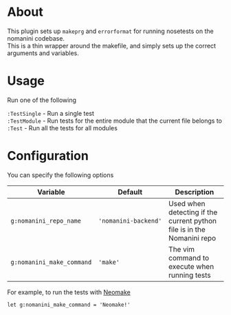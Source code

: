 # About
This plugin sets up `makeprg` and `errorformat` for running nosetests on the nomanini codebase.  
This is a thin wrapper around the makefile, and simply sets up the correct arguments and variables.

# Usage
Run one of the following

`:TestSingle` - Run a single test  
`:TestModule` - Run tests for the entire module that the current file belongs to  
`:Test` - Run all the tests for all modules

# Configuration
You can specify the following options

| Variable                          | Default              | Description                                                            |
| --------------------------------- | -------------------- | ---------------------------------------------------------------------- |
| `g:nomanini_repo_name`            | `'nomanini‑backend'` | Used when detecting if the current python file is in the Nomanini repo |
| `g:nomanini_make_command`         | `'make'`             | The vim command to execute when running tests                          |
 
For example, to run the tests with [Neomake](https://github.com/benekastah/neomake)

```VimL
let g:nomanini_make_command = 'Neomake!'
```

